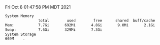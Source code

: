 Fri Oct  8 01:47:58 PM MDT 2021
```bash
System Memory
               total        used        free      shared  buff/cache   available
Mem:           7.7Gi       692Mi       4.8Gi       9.0Mi       2.1Gi       6.7Gi
Swap:          7.6Gi       329Mi       7.3Gi
System Storage
669M	.
```
